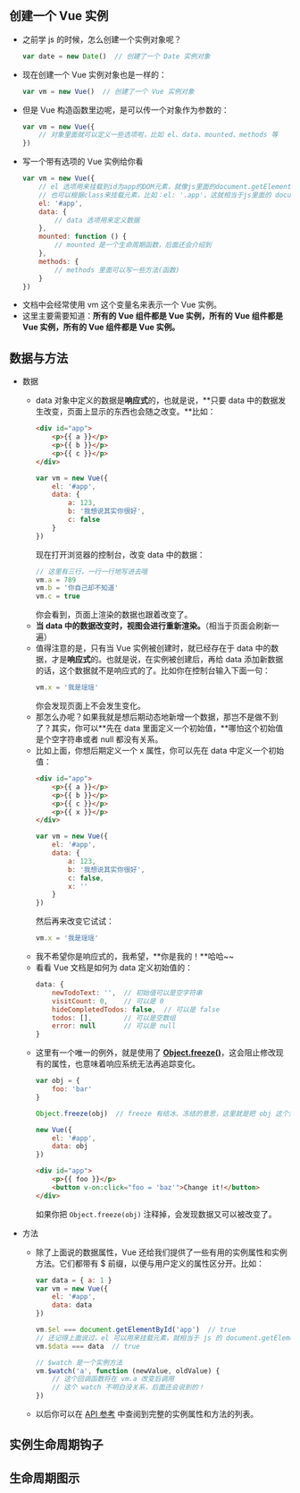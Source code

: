 ## 创建一个 Vue 实例
- 之前学 js 的时候，怎么创建一个实例对象呢？
    ```js
    var date = new Date()  // 创建了一个 Date 实例对象
    ```
- 现在创建一个 Vue 实例对象也是一样的：
    ```js
    var vm = new Vue()  // 创建了一个 Vue 实例对象
    ```
- 但是 Vue 构造函数里边呢，是可以传一个对象作为参数的：
    ```js
    var vm = new Vue({
        // 对象里面就可以定义一些选项啦，比如 el、data、mounted、methods 等
    })
    ```
- 写一个带有选项的 Vue 实例给你看
    ```js
    var vm = new Vue({
        // el 选项用来挂载到id为app的DOM元素，就像js里面的document.getElementById('app')
        // 也可以根据class来挂载元素，比如：el: '.app'，这就相当于js里面的 document.getElementsByClassName('app')[0]
        el: '#app',  
        data: {
            // data 选项用来定义数据
        },
        mounted: function () {
            // mounted 是一个生命周期函数，后面还会介绍到
        },
        methods: {
            // methods 里面可以写一些方法(函数)
        }
    })
    ```
- 文档中会经常使用 vm 这个变量名来表示一个 Vue 实例。
- 这里主要需要知道：**所有的 Vue 组件都是 Vue 实例，所有的 Vue 组件都是 Vue 实例，所有的 Vue 组件都是 Vue 实例。**

## 数据与方法
- 数据
    - data 对象中定义的数据是**响应式**的，也就是说，**只要 data 中的数据发生改变，页面上显示的东西也会随之改变。**比如：
        ```html
        <div id="app">
            <p>{{ a }}</p>
            <p>{{ b }}</p>
            <p>{{ c }}</p>
        </div>
        ```
        ```js
        var vm = new Vue({ 
            el: '#app',
            data: {
                a: 123,
                b: '我想说其实你很好',
                c: false
            }
        })
        ```
        现在打开浏览器的控制台，改变 data 中的数据：
        ```js
        // 这里有三行，一行一行地写进去哦
        vm.a = 789
        vm.b = '你自己却不知道'
        vm.c = true
        ```
        你会看到，页面上渲染的数据也跟着改变了。
    - **当 data 中的数据改变时，视图会进行重新渲染。**（相当于页面会刷新一遍）
    - 值得注意的是，只有当 Vue 实例被创建时，就已经存在于 data 中的数据，才是**响应式**的。也就是说，在实例被创建后，再给 data 添加新数据的话，这个数据就不是响应式的了。比如你在控制台输入下面一句：
        ```js
        vm.x = '我是瑶瑶'
        ```
        你会发现页面上不会发生变化。
    - 那怎么办呢？如果我就是想后期动态地新增一个数据，那岂不是做不到了？其实，你可以**先在 data 里面定义一个初始值，**哪怕这个初始值是个空字符串或者 null 都没有关系。
    - 比如上面，你想后期定义一个 x 属性，你可以先在 data 中定义一个初始值：
        ```html
        <div id="app">
            <p>{{ a }}</p>
            <p>{{ b }}</p>
            <p>{{ c }}</p>
            <p>{{ x }}</p>
        </div>
        ```
        ```js
        var vm = new Vue({ 
            el: '#app',
            data: {
                a: 123,
                b: '我想说其实你很好',
                c: false,
                x: ''
            }
        })
        ```
        然后再来改变它试试：
        ```js
        vm.x = '我是瑶瑶'
        ```
    - 我不希望你是响应式的，我希望，**你是我的！**哈哈~~
    - 看看 Vue 文档是如何为 data 定义初始值的：
        ```js
        data: {
            newTodoText: '',  // 初始值可以是空字符串
            visitCount: 0,    // 可以是 0
            hideCompletedTodos: false,  // 可以是 false
            todos: [],        // 可以是空数组
            error: null       // 可以是 null
        }
        ```
    - 这里有一个唯一的例外，就是使用了 **[Object.freeze()](https://wangdoc.com/javascript/stdlib/attributes.html#objectfreeze)**，这会阻止修改现有的属性，也意味着响应系统无法再追踪变化。
        ```js
        var obj = {
            foo: 'bar'
        }    

        Object.freeze(obj)  // freeze 有结冰、冻结的意思，这里就是把 obj 这个对象冻结了，它不能被改变了

        new Vue({
            el: '#app',
            data: obj
        })
        ```
        ```html
        <div id="app">
            <p>{{ foo }}</p>
            <button v-on:click="foo = 'baz'">Change it!</button>
        </div>
        ```
        如果你把 `Object.freeze(obj)` 注释掉，会发现数据又可以被改变了。

- 方法  
    - 除了上面说的数据属性，Vue 还给我们提供了一些有用的实例属性和实例方法。它们都带有 $ 前缀，以便与用户定义的属性区分开。比如：
        ```js
        var data = { a: 1 }
        var vm = new Vue({
            el: '#app',
            data: data
        })

        vm.$el === document.getElementById('app')  // true
        // 还记得上面说过，el 可以用来挂载元素，就相当于 js 的 document.getElementById() 吗？
        vm.$data === data  // true

        // $watch 是一个实例方法
        vm.$watch('a', function (newValue, oldValue) {
            // 这个回调函数将在 vm.a 改变后调用
            // 这个 watch 不明白没关系，后面还会说到的！
        })
        ``` 
    - 以后你可以在 [API 参考](https://cn.vuejs.org/v2/api/#%E5%AE%9E%E4%BE%8B%E5%B1%9E%E6%80%A7) 中查阅到完整的实例属性和方法的列表。

## 实例生命周期钩子

## 生命周期图示